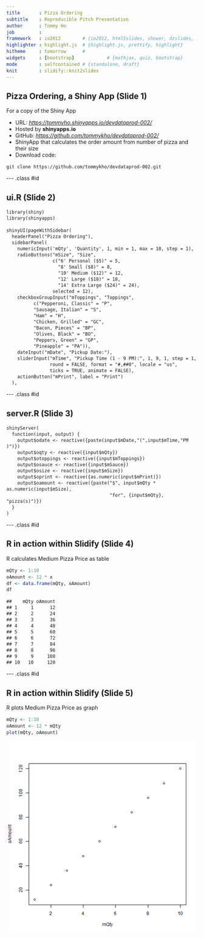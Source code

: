 ```yaml
---
title       : Pizza Ordering
subtitle    : Reproducible Pitch Presentation
author      : Tommy Ho
job         : 
framework   : io2012        # {io2012, html5slides, shower, dzslides, ...}
highlighter : highlight.js  # {highlight.js, prettify, highlight}
hitheme     : tomorrow      # 
widgets     : [bootstrap]            # {mathjax, quiz, bootstrap}
mode        : selfcontained # {standalone, draft}
knit        : slidify::knit2slides
---
```


## Pizza Ordering, a Shiny App (Slide 1)

For a copy of the Shiny App
- URL: *https://tommyho.shinyapps.io/devdataprod-002/*
- Hosted by **shinyapps.io**
- GitHub: *https://github.com/tommykho/devdataprod-002/*
- ShinyApp that calculates the order amount from number of pizza and their size
- Download code:

```
git clone https://github.com/tommykho/devdataprod-002.git
```

--- .class #id 

## ui.R (Slide 2)

```
library(shiny)
library(shinyapps)

shinyUI(pageWithSidebar(
  headerPanel("Pizza Ordering"),
  sidebarPanel(
    numericInput('mQty', 'Quantity', 1, min = 1, max = 10, step = 1),
    radioButtons("mSize", "Size",
                 c("6' Personal ($5)" = 5,
                   "8' Small ($8)" = 8,
                   "10' Medium ($12)" = 12,
                   "12' Large ($18)" = 18,
                   "14' Extra Large ($24)" = 24),
                 selected = 12),
    checkboxGroupInput("mToppings", "Toppings",
          c("Pepperoni, Classic" = "P",
          "Sausage, Italian" = "S",
          "Ham" = "H",
          "Chicken, Grilled" = "GC",
          "Bacon, Pieces" = "BP",
          "Olives, Black" = "BO",
          "Peppers, Green" = "GP",
          "Pineapple" = "PA")),
    dateInput("mDate", "Pickup Date:"),
    sliderInput("mTime", "Pickup Time (1 - 9 PM):", 1, 9, 1, step = 1,
                round = FALSE, format = "#,##0", locale = "us",
                ticks = TRUE, animate = FALSE),
    actionButton("mPrint", label = "Print")
  ),
```

--- .class #id 

## server.R (Slide 3)

```
shinyServer(
  function(input, output) {
    output$odate <- reactive({paste(input$mDate,"(",input$mTime,"PM )")})    
    output$oqty <- reactive({input$mQty})
    output$otoppings <- reactive({input$mToppings})
    output$osauce <- reactive({input$mSauce})
    output$osize <- reactive({input$mSize})
    output$oprint <- reactive({as.numeric(input$mPrint)})
    output$oamount <- reactive({paste("$", input$mQty * as.numeric(input$mSize), 
                                      "for", {input$mQty}, "pizza(s)")})
  }
)
```

--- .class #id 

## R in action within Slidify (Slide 4)

R calculates Medium Pizza Price as table

```r
mQty <- 1:10
oAmount <- 12 * x
df <- data.frame(mQty, oAmount)
df
```

```
##    mQty oAmount
## 1     1      12
## 2     2      24
## 3     3      36
## 4     4      48
## 5     5      60
## 6     6      72
## 7     7      84
## 8     8      96
## 9     9     108
## 10   10     120
```

--- .class #id 

## R in action within Slidify (Slide 5)

R plots Medium Pizza Price as graph


```r
mQty <- 1:10
oAmount <- 12 * mQty
plot(mQty, oAmount)
```

![plot of chunk simpleplot](assets/fig/simpleplot.png) 

